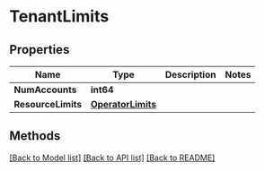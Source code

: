 # TenantLimits

## Properties

Name | Type | Description | Notes
------------ | ------------- | ------------- | -------------
**NumAccounts** | **int64** |  | 
**ResourceLimits** | [**OperatorLimits**](OperatorLimits.md) |  | 

## Methods


[[Back to Model list]](../README.md#documentation-for-models) [[Back to API list]](../README.md#documentation-for-api-endpoints) [[Back to README]](../README.md)


